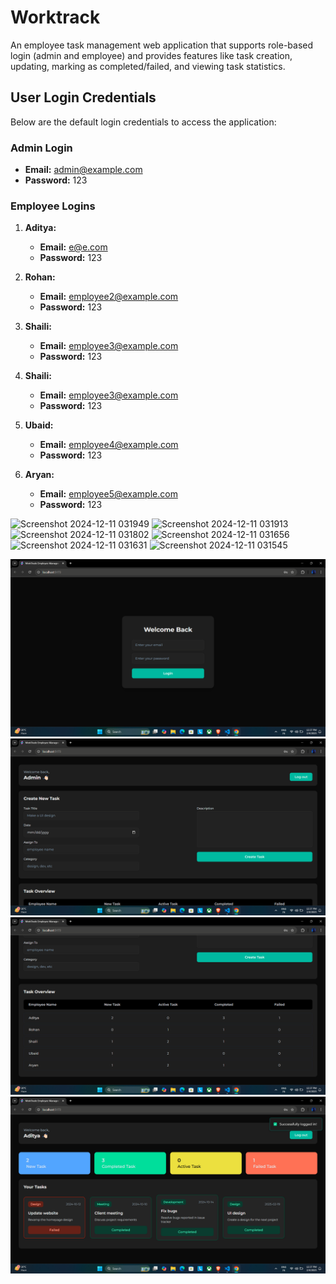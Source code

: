 # Worktrack
An employee task management web application that supports role-based login (admin and employee) and provides features like task creation, updating, marking as completed/failed, and viewing task statistics.

## User Login Credentials

Below are the default login credentials to access the application:

### Admin Login
- **Email:** admin@example.com
- **Password:** 123

### Employee Logins
1. **Aditya:**
   - **Email:** e@e.com
   - **Password:** 123

2. **Rohan:**
   - **Email:** employee2@example.com
   - **Password:** 123

3. **Shaili:**
   - **Email:** employee3@example.com
   - **Password:** 123
     
3. **Shaili:**
   - **Email:** employee3@example.com
   - **Password:** 123

3. **Ubaid:**
   - **Email:** employee4@example.com
   - **Password:** 123

3. **Aryan:**
   - **Email:** employee5@example.com
   - **Password:** 123


![Screenshot 2024-12-11 031949](https://github.com/user-attachments/assets/e5f972d2-a9ba-4656-9232-32d623179e57)
![Screenshot 2024-12-11 031913](https://github.com/user-attachments/assets/a3926a77-172c-4273-8200-2ee71bc0eefb)
![Screenshot 2024-12-11 031802](https://github.com/user-attachments/assets/5ceb08c0-bb2f-43ba-abea-414cad004111)
![Screenshot 2024-12-11 031656](https://github.com/user-attachments/assets/8315cf92-3cb0-42c5-b03c-c05e6430a82b)
![Screenshot 2024-12-11 031631](https://github.com/user-attachments/assets/4091046c-e10f-4674-be4c-00bec828babe)
![Screenshot 2024-12-11 031545](https://github.com/user-attachments/assets/0358e1cb-c469-47fd-bb58-95c5df12338e)

![Screenshot 2024-12-11 031949](./assets/Screenshot%20(111).png)
![Screenshot 2024-12-11 031913](./assets/Screenshot%20(112).png)
![Screenshot 2024-12-11 031802](./assets/Screenshot%20(113).png)
![Screenshot 2024-12-11 031656](./assets/Screenshot%20(114).png)
